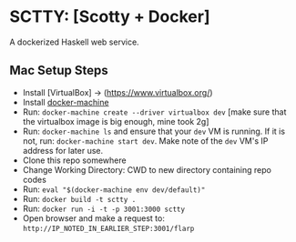 # SCTTY:  [Scotty + Docker]

A dockerized Haskell web service.

## Mac Setup Steps

* Install [VirtualBox] -> (https://www.virtualbox.org/)
* Install [docker-machine](https://docs.docker.com/machine/)
* Run: `docker-machine create --driver virtualbox dev` [make sure that the virtualbox image is big enough, mine took 2g]
* Run: `docker-machine ls` and ensure that your `dev` VM is running. If it is not, run: `docker-machine start dev`. Make note of the `dev` VM's IP address for later use.
* Clone this repo somewhere
* Change Working Directory: CWD to new directory containing repo codes
* Run: `eval "$(docker-machine env dev/default)"`
* Run: `docker build -t sctty .`
* Run: `docker run -i -t -p 3001:3000 sctty`
* Open browser and make a request to: `http://IP_NOTED_IN_EARLIER_STEP:3001/flarp`
